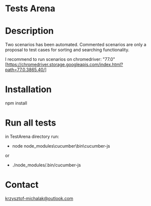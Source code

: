 # Tests Arena
# Description
Two scenarios has been automated. Commented scenarios are only a proposal to test cases for sorting and searching functionality.

I recommend to run scenarios on chromedriver: "77.0" [https://chromedriver.storage.googleapis.com/index.html?path=77.0.3865.40/]
# Installation
npm install
# Run all tests
in TestArena directory run:

- node node_modules\cucumber\bin\cucumber-js

or
- ./node_modules/.bin/cucumber-js
# Contact
krzysztof-michalak@outlook.com
